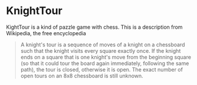 KnightTour
==========

KightTour is a kind of pazzle game with chess.
This is a description from Wikipedia, the free encyclopedia
> A knight's tour is a sequence of moves of a knight on a chessboard
> such that the knight visits every square exactly once. 
> If the knight ends on a square that is one knight's move 
> from the beginning square (so that it could tour the board again immediately,
> following the same path), the tour is closed, otherwise it is open.
> The exact number of open tours on an 8x8 chessboard is still unknown.
